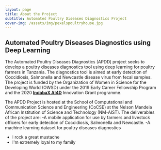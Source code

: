 ```yaml
---
layout: page
title: About the Project
subtitle: Automated Poultry Diseases Diagnostics Project
cover-img: /assets/img/pexelspoultryhouse.jpg
---
```


## Automated Poultry Diseases Diagnostics using Deep Learning

The Automated Poultry Diseases Diagnostics (APDD) project seeks to develop a poultry diseases diagnostics tool using deep learning for poultry farmers in Tanzania. The diagnostics tool is aimed at early detection of Coccidiosis, Salmonella and Newcastle disease virus from fecal samples. The project is funded by the Organization of Women in Science for the Developing World (OWSD) under the 2019 Early Career Fellowship Program and the 2020 [**IndabaX AI4D**](https://deeplearningindaba.com/2020/) Innovation Grant programme. 

The APDD Project is hosted at the School of Computational and Communication Science and Engineering (CoCSE) at the Nelson Mandela African Institution of Science and Technology (NM-AIST). 
The deliverables of the project are:
-A mobile application for use by farmers and livestock officers for early detection of Coccidiosis, Salmonella and Newcastle. 
-A machine learning dataset for poultry diseases diagnostics

- I rock a great mustache
- I'm extremely loyal to my family

